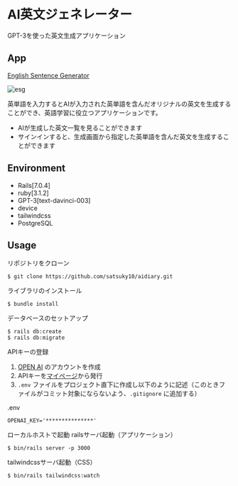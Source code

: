 AI英文ジェネレーター
====

GPT-3を使った英文生成アプリケーション


## App

[English Sentence Generator](https://esg.herokuapp.com/)

![esg](https://user-images.githubusercontent.com/12973113/216809159-fe357e21-9075-4ee2-9739-685a4c2ad443.png)

英単語を入力するとAIが入力された英単語を含んだオリジナルの英文を生成することができ、英語学習に役立つアプリケーションです。
- AIが生成した英文一覧を見ることができます
- サインインすると、生成画面から指定した英単語を含んだ英文を生成することができます

## Environment

- Rails[7.0.4]
- ruby[3.1.2]
- GPT-3[text-davinci-003]
- device
- tailwindcss
- PostgreSQL

## Usage

リポジトリをクローン
```
$ git clone https://github.com/satsuky10/aidiary.git
```

ライブラリのインストール
```
$ bundle install
```

データベースのセットアップ
```
$ rails db:create
$ rails db:migrate
```

APIキーの登録
1. [OPEN AI](https://openai.com/api/) のアカウントを作成
2. APIキーを[マイページ](https://platform.openai.com/account/api-keys)から発行
3. `.env` ファイルをプロジェクト直下に作成し以下のように記述（このときファイルがコミット対象にならないよう、`.gitignore` に追加する）

.env
```
OPENAI_KEY='***************'
```

ローカルホストで起動
railsサーバ起動（アプリケーション）
```
$ bin/rails server -p 3000
```

tailwindcssサーバ起動（CSS）
```
$ bin/rails tailwindcss:watch
```
